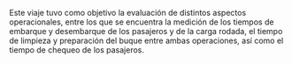 Este viaje tuvo como objetivo la evaluación
 de distintos aspectos operacionales, entre
los que se encuentra la medición de los
tiempos de embarque y desembarque de 
los pasajeros y de la carga rodada, 
el tiempo de limpieza y preparación 
del buque entre ambas operaciones,
así como el tiempo de chequeo de los pasajeros.